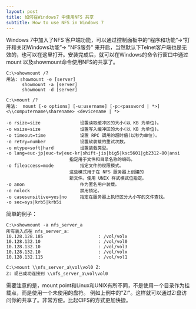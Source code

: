 ```yaml
---
layout: post
title: 如何在Windows7 中使用NFS 共享
subtitle: How to use NFS in Windows 7
---
```


Windows 7中加入了NFS 客户端功能，可以通过控制面板中的“程序和功能”->“打开和关闭Windows功能”->  "NFS服务"
来开启，当然默认下Telnet客户端也是无效的，也可以在这里打开。安装完成后，就可以在Windows的命令行窗口中通过mount
以及showmount命令使用NFS的共享了。
 

    C:\>showmount /?
    用法: showmount -e [server]
          showmount -a [server]
          showmount -d [server]

    C:\>mount /?
    用法:  mount [-o options] [-u:username] [-p:<password | *>] <\\computername\sharename> <devicename | *>

    -o rsize=size               设置读取缓冲区的大小(以 KB 为单位)。
    -o wsize=size               设置写入缓冲区的大小(以 KB 为单位)。
    -o timeout=time             设置 RPC 调用的超时值(以秒为单位)。
    -o retry=number             设置软装载的重试次数。
    -o mtype=soft|hard          设置装载类型。
    -o lang=euc-jp|euc-tw|euc-kr|shift-jis|big5|ksc5601|gb2312-80|ansi
                            指定用于文件和目录名称的编码。
    -o fileaccess=mode          指定文件的权限模式。
                            这些模式用于在 NFS 服务器上创建的
                            新文件。使用 UNIX 样式模式位指定。
    -o anon                     作为匿名用户装载。
    -o nolock                   禁用锁定。
    -o casesensitive=yes|no     指定在服务器上执行区分大小写的文件查找。
    -o sec=sys|krb5|krb5i

 
简单的例子：

    C:\>showmount -a nfs_server_a
    所有装入点在 nfs_server_a:
    10.128.128.185                     : /vol/volx
    10.128.132.10                      : /vol/vol0
    10.128.132.10                      : /vol/vol3
    10.128.132.10                      : /vol/volx
    10.128.132.115                     : /vol/vol1
 
    C:\>mount \\nfs_server_a\vol\vol0 Z:
    Z: 现已成功连接到 \\nfs_server_a\vol\vol0
 
需要注意的是，mount point和Linux和UNIX有所不同，不是使用一个目录作为挂载点，而是使用一个未使用的盘符。
例如上例中的"Z:"。这样就可以通过Z:盘访问你的共享了。非常方便。比起CIFS的方式更加快捷。
